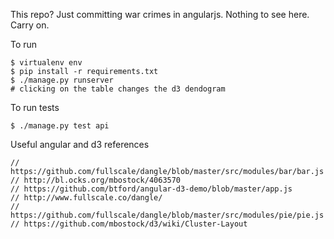 This repo? Just committing war crimes in angularjs. Nothing to see here. Carry on.


To run
    
    $ virtualenv env
    $ pip install -r requirements.txt
    $ ./manage.py runserver
    # clicking on the table changes the d3 dendogram

To run tests

    $ ./manage.py test api


Useful angular and d3 references

    // https://github.com/fullscale/dangle/blob/master/src/modules/bar/bar.js
    // http://bl.ocks.org/mbostock/4063570
    // https://github.com/btford/angular-d3-demo/blob/master/app.js
    // http://www.fullscale.co/dangle/
    // https://github.com/fullscale/dangle/blob/master/src/modules/pie/pie.js
    // https://github.com/mbostock/d3/wiki/Cluster-Layout
